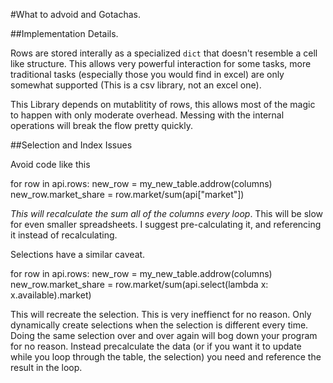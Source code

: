 #What to advoid and Gotachas.


##Implementation Details.

Rows are stored interally as a specialized `dict` that doesn't resemble a cell like structure. This allows very powerful interaction for some tasks, more traditional tasks (especially those you would find in excel) are only somewhat supported (This is a csv library, not an excel one).

This Library depends on mutablitity of rows, this allows most of the magic to happen with only moderate overhead. Messing with the internal operations will break the flow pretty quickly.

##Selection and Index Issues

Avoid code like this

for row in api.rows:
    new_row = my_new_table.addrow(columns)
    new_row.market_share = row.market/sum(api["market"])

*This will recalculate the sum all of the columns every loop*. This will be slow for even smaller spreadsheets. I suggest pre-calculating it, and referencing it instead of recalculating.

Selections have a similar caveat. 

for row in api.rows:
    new_row = my_new_table.addrow(columns)
    new_row.market_share = row.market/sum(api.select(lambda x: x.available).market)

This will recreate the selection. This is very ineffienct for no reason. Only dynamically create selections when the selection is different every time. Doing the same selection over and over again will bog down your program for no reason. Instead precalculate the data (or if you want it to update while you loop through the table, the selection) you need and reference the result in the loop. 



